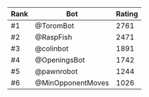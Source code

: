 Rank|Bot|Rating
---|---|---
#1|@ToromBot|2761
#2|@RaspFish|2471
#3|@colinbot|1891
#4|@OpeningsBot|1742
#5|@pawnrobot|1244
#6|@MinOpponentMoves|1026
